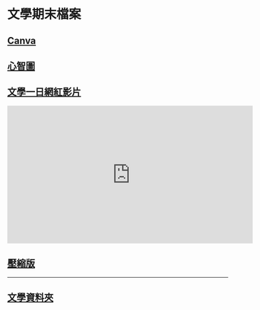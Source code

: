 # 文學期末檔案

## [Canva](https://brid.gq/wcf)

## [心智圖](https://brid.gq/w-final-pic)

## [文學一日網紅影片](https://youtu.be/vFX139DG458)
<iframe width="560" height="315" src="https://www.youtube.com/embed/vFX139DG458" title="YouTube video player" frameborder="0" allow="accelerometer; autoplay; clipboard-write; encrypted-media; gyroscope; picture-in-picture" allowfullscreen></iframe>



## [壓縮版](https://drive.brid.cf/%E8%AA%B2%E7%A8%8B%E8%B3%87%E6%96%99/1.5%20%E6%96%87%E5%AD%B8%E8%88%87%E5%89%B5%E6%96%B0%20-%20%E5%89%B5%E6%84%8F%E6%80%9D%E8%80%83/Week%207.1%20%E6%A0%A1%E5%A4%96%E5%8F%83%E8%A8%AA%2B%20%E4%B8%80%E6%97%A5%E7%B6%B2%E7%B4%85%E6%88%90%E5%93%81/%E5%BD%B1%E7%89%87/output4.mp4)

----

## [文學資料夾](https://drive.brid.cf/1.5%20%E6%96%87%E5%AD%B8%E8%88%87%E5%89%B5%E6%96%B0%20-%20%E5%89%B5%E6%84%8F%E6%80%9D%E8%80%83)
